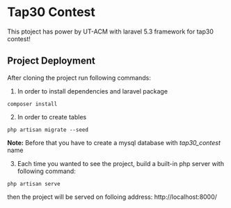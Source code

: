 # Tap30 Contest

This ptoject has power by UT-ACM with laravel 5.3 framework for tap30 contest! 

## Project Deployment

After cloning the project run following commands:

1. In order to install dependencies and laravel package
~~~
composer install
~~~~

2. In order to create tables
~~~
php artisan migrate --seed
~~~
**Note:** Before that you have to create a mysql database with *tap30_contest* name

3. Each time you wanted to see the project, build a built-in php server with following command:
~~~
php artisan serve
~~~
then the project will be served on folloing address:
http://localhost:8000/
